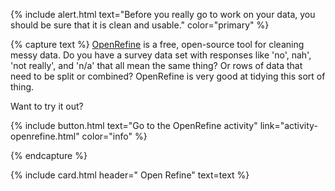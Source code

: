{% include alert.html text="Before you really go to work on your data, you should be sure that it is clean and usable." color="primary" %}

{% capture text %}
[OpenRefine](https://openrefine.org/) is a free, open-source tool for cleaning messy data. Do you have a survey data set with responses like 'no', nah', 'not really', and 'n/a' that all mean the same thing? Or rows of data that need to be split or combined? OpenRefine is very good at tidying this sort of thing.

Want to try it out? 

{% include button.html text="Go to the OpenRefine activity" link="activity-openrefine.html" color="info" %}

{% endcapture %}

{% include card.html header="<i class='fas fa-broom'></i> Open Refine" text=text %} 
